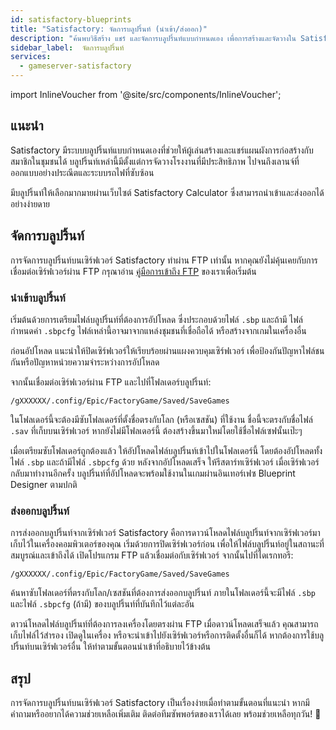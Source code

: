 ```yaml
---
id: satisfactory-blueprints
title: "Satisfactory: จัดการบลูปริ้นท์ (นำเข้า/ส่งออก)"
description: "ค้นพบวิธีสร้าง แชร์ และจัดการบลูปริ้นท์แบบกำหนดเอง เพื่อการสร้างและจัดวางใน Satisfactory อย่างมีประสิทธิภาพ → เรียนรู้เพิ่มเติมตอนนี้"
sidebar_label:  จัดการบลูปริ้นท์
services:
  - gameserver-satisfactory
---
```


import InlineVoucher from '@site/src/components/InlineVoucher';

## แนะนำ

Satisfactory มีระบบบลูปริ้นท์แบบกำหนดเองที่ช่วยให้ผู้เล่นสร้างและแชร์แผนผังการก่อสร้างกับสมาชิกในชุมชนได้ บลูปริ้นท์เหล่านี้มีตั้งแต่การจัดวางโรงงานที่มีประสิทธิภาพ ไปจนถึงเลานจ์ที่ออกแบบอย่างประณีตและระบบรถไฟที่ซับซ้อน

มีบลูปริ้นท์ให้เลือกมากมายผ่านเว็บไซต์ Satisfactory Calculator ซึ่งสามารถนำเข้าและส่งออกได้อย่างง่ายดาย

<InlineVoucher />

## จัดการบลูปริ้นท์

การจัดการบลูปริ้นท์บนเซิร์ฟเวอร์ Satisfactory ทำผ่าน FTP เท่านั้น หากคุณยังไม่คุ้นเคยกับการเชื่อมต่อเซิร์ฟเวอร์ผ่าน FTP กรุณาอ่าน [คู่มือการเข้าถึง FTP](gameserver-ftpaccess.md) ของเราเพื่อเริ่มต้น

### นำเข้าบลูปริ้นท์
เริ่มต้นด้วยการเตรียมไฟล์บลูปริ้นท์ที่ต้องการอัปโหลด ซึ่งประกอบด้วยไฟล์ `.sbp` และถ้ามี ไฟล์กำหนดค่า `.sbpcfg` ไฟล์เหล่านี้อาจมาจากแหล่งชุมชนที่เชื่อถือได้ หรือสร้างจากเกมในเครื่องอื่น

ก่อนอัปโหลด แนะนำให้ปิดเซิร์ฟเวอร์ให้เรียบร้อยผ่านแผงควบคุมเซิร์ฟเวอร์ เพื่อป้องกันปัญหาไฟล์ชนกันหรือปัญหาหน่วยความจำระหว่างการอัปโหลด

จากนั้นเชื่อมต่อเซิร์ฟเวอร์ผ่าน FTP และไปที่โฟลเดอร์บลูปริ้นท์:

 ```
 /gXXXXXX/.config/Epic/FactoryGame/Saved/SaveGames
 ```

ในโฟลเดอร์นี้จะต้องมีซับโฟลเดอร์ที่ตั้งชื่อตรงกับโลก (หรือเซสชัน) ที่ใช้งาน ชื่อนี้จะตรงกับชื่อไฟล์ `.sav` ที่เก็บบนเซิร์ฟเวอร์ หากยังไม่มีโฟลเดอร์นี้ ต้องสร้างขึ้นมาใหม่โดยใช้ชื่อไฟล์เซฟนั้นเป๊ะๆ

เมื่อเตรียมซับโฟลเดอร์ถูกต้องแล้ว ให้อัปโหลดไฟล์บลูปริ้นท์เข้าไปในโฟลเดอร์นี้ โดยต้องอัปโหลดทั้งไฟล์ `.sbp` และถ้ามีไฟล์ `.sbpcfg` ด้วย หลังจากอัปโหลดเสร็จ ให้รีสตาร์ทเซิร์ฟเวอร์ เมื่อเซิร์ฟเวอร์กลับมาทำงานอีกครั้ง บลูปริ้นท์ที่อัปโหลดจะพร้อมใช้งานในเกมผ่านอินเทอร์เฟซ Blueprint Designer ตามปกติ

### ส่งออกบลูปริ้นท์

การส่งออกบลูปริ้นท์จากเซิร์ฟเวอร์ Satisfactory คือการดาวน์โหลดไฟล์บลูปริ้นท์จากเซิร์ฟเวอร์มาเก็บไว้ในเครื่องคอมพิวเตอร์ของคุณ เริ่มด้วยการปิดเซิร์ฟเวอร์ก่อน เพื่อให้ไฟล์บลูปริ้นท์อยู่ในสถานะที่สมบูรณ์และเข้าถึงได้ เปิดโปรแกรม FTP แล้วเชื่อมต่อกับเซิร์ฟเวอร์ จากนั้นไปที่ไดเรกทอรี:

````
/gXXXXXX/.config/Epic/FactoryGame/Saved/SaveGames
````

ค้นหาซับโฟลเดอร์ที่ตรงกับโลก/เซสชันที่ต้องการส่งออกบลูปริ้นท์ ภายในโฟลเดอร์นี้จะมีไฟล์ `.sbp` และไฟล์ `.sbpcfg` (ถ้ามี) ของบลูปริ้นท์ที่บันทึกไว้แต่ละอัน

ดาวน์โหลดไฟล์บลูปริ้นท์ที่ต้องการลงเครื่องโดยตรงผ่าน FTP เมื่อดาวน์โหลดเสร็จแล้ว คุณสามารถเก็บไฟล์ไว้สำรอง เปิดดูในเครื่อง หรือจะนำเข้าไปยังเซิร์ฟเวอร์หรือการติดตั้งอื่นก็ได้ หากต้องการใช้บลูปริ้นท์บนเซิร์ฟเวอร์อื่น ให้ทำตามขั้นตอนนำเข้าที่อธิบายไว้ข้างต้น

## สรุป

การจัดการบลูปริ้นท์บนเซิร์ฟเวอร์ Satisfactory เป็นเรื่องง่ายเมื่อทำตามขั้นตอนที่แนะนำ หากมีคำถามหรืออยากได้ความช่วยเหลือเพิ่มเติม ติดต่อทีมซัพพอร์ตของเราได้เลย พร้อมช่วยเหลือทุกวัน! 🙂


<InlineVoucher />